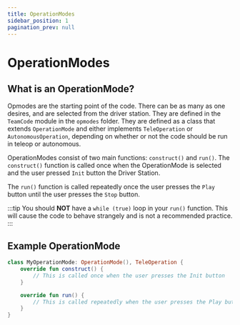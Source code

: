```yaml
---
title: OperationModes
sidebar_position: 1
pagination_prev: null
---
```


# OperationModes

## What is an OperationMode?

Opmodes are the starting point of the code. There can be as many as one desires, and are selected from the driver station.
They are defined in the `TeamCode` module in the `opmodes` folder. They are defined as a class that extends `OperationMode` and either
implements `TeleOperation` or `AutonomousOperation`, depending on whether or not the code should be run in teleop or autonomous.

OperationModes consist of two main functions: `construct()` and `run()`. The `construct()` function is called once when the OperationMode is selected 
and the user pressed `Init` button the Driver Station. 

The `run()` function is called repeatedly once the user presses the `Play` button until the user presses the `Stop` button.

:::tip
You should **NOT** have a `while (true)` loop in your `run()` function. This will cause the code to behave strangely and
is not a recommended practice.
:::

## Example OperationMode

```kotlin
class MyOperationMode: OperationMode(), TeleOperation {
    override fun construct() {
        // This is called once when the user presses the Init button
    }

    override fun run() {
        // This is called repeatedly when the user presses the Play button
    }
}
```
